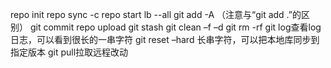 repo init 
repo sync -c
repo start lb --all
git add -A  （注意与“git add .”的区别）
git commit
repo upload
git stash
git clean –f –d
git rm -rf
git log查看log日志，可以看到很长的一串字符
git reset –hard 长串字符，可以把本地库同步到指定版本
git pull拉取远程改动
